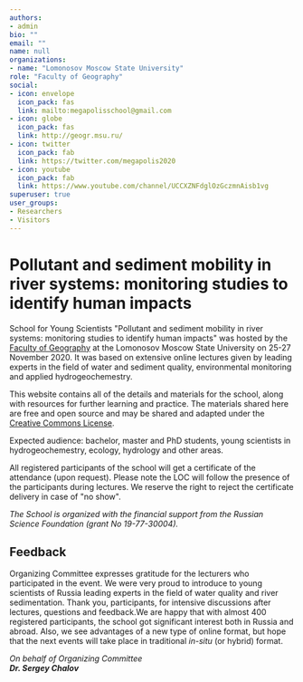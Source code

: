 ```yaml
---
authors:
- admin
bio: ""
email: ""
name: null
organizations:
- name: "Lomonosov Moscow State University"
role: "Faculty of Geography"
social:
- icon: envelope
  icon_pack: fas
  link: mailto:megapolisschool@gmail.com
- icon: globe
  icon_pack: fas
  link: http://geogr.msu.ru/
- icon: twitter
  icon_pack: fab
  link: https://twitter.com/megapolis2020
- icon: youtube
  icon_pack: fab
  link: https://www.youtube.com/channel/UCCXZNFdglOzGczmnAisb1vg
superuser: true
user_groups:
- Researchers
- Visitors
---
```


# Pollutant and sediment mobility in river systems: monitoring studies to identify human impacts

School for Young Scientists "Pollutant and sediment mobility in river systems: monitoring studies to identify human impacts" was hosted by the [Faculty of Geography](http://geogr.msu.ru/) at the Lomonosov Moscow State University on 25-27 November 2020. It was based on extensive online lectures given by leading experts in the field of water and sediment quality, environmental monitoring and applied hydrogeochemestry. 

This website contains all of the details and materials for the school, along with resources for further learning and practice. The materials shared here are free and open source and may be shared and adapted under the [Creative Commons License](https://creativecommons.org/licenses/by/4.0/).

Expected audience: bachelor, master and PhD students, young scientists in hydrogeochemestry, ecology, hydrology and other areas.

All registered participants of the school will get a certificate of the attendance (upon request). Please note the LOC will follow the presence of the participants during lectures. We reserve the right to reject the certificate delivery in case of "no show".


*The School is organized with the financial support from the Russian Science Foundation (grant No 19-77-30004).*


## Feedback
Organizing Committee expresses gratitude for the lecturers who participated in the event. We were very proud to introduce to young scientists of Russia leading experts in the field of water quality and river sedimentation. Thank you, participants, for intensive discussions after lectures, questions and feedback.We are happy that with almost 400 registered participants, the school got significant interest both in Russia and abroad. Also, we see advantages of a new type of online format, but hope that the next events will take place in traditional _in-situ_ (or hybrid) format.

*On behalf of Organizing Committee* <br>
_**Dr. Sergey Chalov**_
